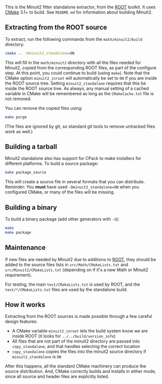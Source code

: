 This is the Minuit2 fitter standalone extractor, from the [ROOT] toolkit. It uses [CMake] 3.1+ to build.
See `README.md` for information about building Minuit2.

## Extracting from the ROOT source

To extract, run the following commands from the `math/minuit2/build` directory:

```bash
cmake .. -Dminuit2_standalone=ON
```

This will fill in the `math/minuit2` directory with all the files needed for Minuit2, copied from the corresponding ROOT files, as part of the configure step.
At this point, you could continue to build (using `make`). Note that the CMake option `minuit2_inroot` will automatically be set to `ON` if you are inside the ROOT source tree. Setting `minuit2_standalone` requires that this be inside the ROOT source tree. As always, any manual setting of a cached variable in CMake will be remembered as long as the `CMakeCache.txt` file is not removed.

You can remove the copied files using:

```bash
make purge
```

(The files are ignored by git, so standard git tools to remove untracked files work as well.)

## Building a tarball

Minuit2 standalone also has support for CPack to make installers for different platforms. To build a source package:

```bash
make package_source
```

This will create a source file in several formats that you can distribute. Reminder: You **must** have used `-Dminuit2_standalone=ON` when you configured CMake, or many of the files will be missing.

## Building a binary

To build a binary package (add other generators with `-G`):

```bash
make
make package
```

## Maintenance

If new files are needed by Minuit2 due to additions to [ROOT], they should be added to the source files lists in `src/Math/CMakeLists.txt` and `src/Minuit2/CMakeLists.txt` (depending on if it's a new Math or Minuit2 requirement).

For testing, the main `test/CMakeLists.txt` is used by ROOT, and the `test/*/CMakeLists.txt` files are used by the standalone build.

## How it works

Extracting from the ROOT sources is made possible through a few careful design features:

- A CMake variable `minuit2_inroot` lets the build system know we are inside ROOT (it looks for `../../build/version_info`)
- All files that are not part of the minuit2 directory are passed into `copy_standalone`, and that handles selecting the correct location
- `copy_standalone` copies the files into the minuit2 source directory if `minuit2_standalone` is `ON`

After this happens, all the standard CMake machinery can produce the source distribution. And, CMake correctly builds and installs in either mode, since all source and header files are explicitly listed.

[root]: https://root.cern.ch
[minuitdoc]: https://root.cern.ch/root/htmldoc/guides/users-guide/ROOTUsersGuide.html#minuit2-package
[cmake]: https://cmake.org
